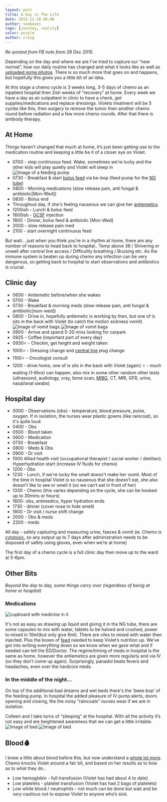 ```yaml
---
layout: post
title: A Day in The Life
date: 2015-12-28 08:00
author: seaboxes
tags: [journey, reality]
color: purple
author: craig
---
```

*Re-posted from FB note from 28 Dec 2015.*

Depending on the day and where we are I’ve tried to capture our “new normal”, how our daily routine has changed and what it looks like as well as [uploaded some photos](https://www.facebook.com/media/set/?set=a.10153511821448509.1073741829.684173508&amp;type=1&amp;l=9f71288a0f). There is so much more that goes on and happens, but hopefully this gives you a little bit of an idea.

At this stage a chemo cycle is 3 weeks long, 3-5 days of chemo as an inpatient hospital then 2ish weeks of “recovery” at home. Every week we have a day as an outpatient in clinic to have a check, get supplies/medications and replace dressings. Violets treatment will be 5 cycles like this, then surgery to remove the tumor then another chemo round before radiation and a few more chemo rounds. After that there is antibody therapy.

## At Home
Things haven’t changed that much at home, it’s just been getting use to the medication routine and keeping a little be it of a closer eye on Violet.
* 0700 - stop continuous feed. Wake, sometimes we're lucky and the other kids will play quietly and Violet will sleep in
![Image of a feeding pump](/assets/img/posts/be-bop.jpg "Violet and Be-Bop")
* 0730 - Breakfast & start [bolus feed](https://en.wikipedia.org/wiki/Bolus_(medicine)) via be-bop (feed pump for the [NG tube](https://en.wikipedia.org/wiki/Nasogastric_intubation))
* 0800 - Morning medications (slow release pain, anti fungal & antibiotic[Mon-Wed])
* 0830 - Bolus end
* Throughout day, if she's feeling nauseous we can give her [antiemetics](https://en.wikipedia.org/wiki/Antiemetic)
* 1200ish - Lunch & bolus feed
* 1600ish - [GCSF](https://en.wikipedia.org/wiki/Granulocyte_colony-stimulating_factor) injection</li>
* 1800 - Dinner, bolus feed & antibiotic [Mon-Wed]
* 2000 - slow release pain med
* 2100 - start overnight continuous feed

But wait... just when you think you’re in a rhythm at home, there are any number of reasons to head back to hospital.. Temp above 38 / Shivering or unwell after central line access / Difficultly breathing / Bruising etc. As the immune system is beaten up during chemo <span class="_5yi_">any</span> infection can be very dangerous, so getting back to hospital to start observations and antibiotics is crucial.


## Clinic day
* 0630 - Antiemetic before/when she wakes
* 0700 - Wake
* 0730 - Breakfast & morning meds (slow release pain, anti fungal & antibiotic[mon-wed])
* 0800 - Drive in, hopefully antiemetic is working by then, but one of is sits in the back with Violet (to catch the motion sickness vomit)
![Image of vomit bags](/assets/img/posts/backseat-driver.jpg "I'm learning how to be a great backseat driver")
![Image of vomit bags](/assets/img/posts/gift-bag.jpg "If we're luck we get a 'gift bag' or two during the 30-50 min drive.")
* 0900 - Arrive and spend 5-20 mins looking for carpark
* 0925 - Coffee (important part of every day)
* 0930⭐ - Checkin, get height and weight taken
* 1000⭐ - Dressing change and [central line](https://en.wikipedia.org/wiki/Central_venous_catheter) plug change
* 1100⭐ - Oncologist consult
* 1200 - drive home, one of is sits in the back with Violet (again)
⭐ - much waiting (1-6hrs) can happen, also mix in some other random other tests (ultrasound, audiology, xray, bone scan, [MIBG](https://en.wikipedia.org/wiki/Iobenguane), CT, MRI, GFR, urine, nasal/anal swabs)

## Hospital day

* 0000 - Observations (obs) - temperature, blood pressure, pulse, oxygen. If in isolation, the nurses wear plastic gowns (like raincoat), so it's quite loud.
* 0400 - Obs
* 0500 - Blood taken
* 0600 - Medication
* 0730 - Breakfast
* 0800 - Meds & Obs
* 0900 - Dr visit
* 1000 Allied health visit (occupational therapist / social worker / dietitian). Hyperhydration start (increase IV fluids for chemo)
* 1200 - Obs
* 1230 - Lunch, if we're lucky the smell doesn't make her vomit. Most of the time in hospital Violet is so nauseous that she doesn’t eat, she also doesn’t like to see or smell it (so we can’t eat in front of her)
* 1330 - Chemo (this varies depending on the cycle, she can be hooked up to 30mins or hours)
* 1600- obs, antimedics, hyper hydration ends
* 1730 - dinner (cover nose to hide smell)
* 1900 - Dr visit / nurse shift change
* 2000 - Obs & meds
* 2200 - meds

All day - safely capturing and measuring urine, faeces & vomit (ie. Chemo is [cytotoxic](https://en.wikipedia.org/wiki/Cytotoxicity), so any output up to 7 days after administration needs to be disposed of safely using gloves, even when we’re at home)

The first day of a chemo cycle is a full clinic day then move up to the ward at 5-6pm.

## Other Bits
*Beyond the day to day, some things carry over (regardless of being at home or hospital)*

### Medications
![cupboard with medicine in it](./assets/img/posts/medication-cupboard.jpg "We've had to find another cupboard to keep all the medications in")

It's not as easy as drawing up liquid and giving it in the NG tube, there are some capsules to mix with water, tablets to be halved and crushed, power to mixed in 10ml(but only give 6ml). There are viles to mixed with water then injected. Plus the boxes of [feed](https://nutriciamedical.com.au/products/nutrini/) needed to keep Violet’s nutrition up. We’ve got into writing everything down so we know when we gave what and if needed can tell the ED/Doctor. The regime/timing of meds in hospital is the same as home, however the antiemetics are given more regularly and via IV (so they don’t come up again). Surprisingly, panadol beats fevers and headaches, even over the hardcore meds.

### In the middle of the night...
On top of the additional bad dreams and wet beds there's the 'beee bop' of the feeding pump. In hospital the added pleasure of IV pump alerts, doors opening and closing, the the noisy “raincoats” nurses wear if we are in isolation.

Colleen and I take turns of “sleeping” at the hospital. With all the activity it’s not easy and are heightened awareness that we can get a little irritable.
![Image of bed](/assets/img/posts/bed-day.jpg "Couch during the day")
![Image of bed](/assets/img/posts/bed-night.jpg "Bed at night")

## Blood🩸
I knew a little about blood before this, but now understand a [whole lot more](http://www.hematology.org/Patients/Basics). Chemo knocks Violet around a fair bit, and based on her results as to how as to what they do..
* Low hemoglobin - full transfusion (Violet has had about 4 to date)
* Low platelets - platelet transfusion (Violet has had 2 bags of platelets)
* Low white blood / neutrophils - not much can be done but wait and be *very* cautious not to expose Violet to anyone who’s sick.
